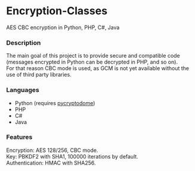 # Encryption-Classes
AES CBC encryption in Python, PHP, C#, Java

### Description  
The main goal of this project is to provide secure and compatible code (messages encrypted in Python can be decrypted in PHP, and so on).  
For that reason CBC mode is used, as GCM is not yet available without the use of third party libraries.

### Languages  
 - Python (requires [pycryptodome](https://www.pycryptodome.org/en/latest/index.html))
 - PHP 
 - C# 
 - Java
 
 ### Features  
 Encryption: AES 128/256, CBC mode.  
 Key: PBKDF2 with SHA1, 100000 iterations by default.  
 Authentication: HMAC with SHA256.
